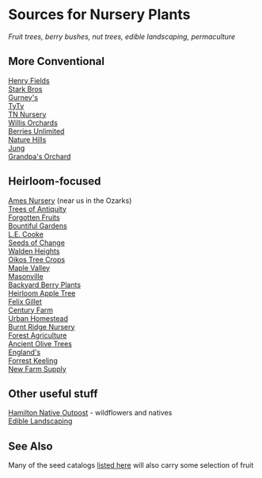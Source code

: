 # Sources for Nursery Plants

*Fruit trees, berry bushes, nut trees, edible landscaping, permaculture*

## More Conventional

[Henry Fields](http://www.henryfields.com/)    
[Stark Bros](http://www.starkbros.com/)    
[Gurney's](http://www.gurneys.com/)    
[TyTy](http://www.tytyga.com/default.asp)    
[TN Nursery](http://www.tnnursery.net/)    
[Willis Orchards](https://www.willisorchards.com/)    
[Berries Unlimited](http://www.berriesunlimited.com/)    
[Nature Hills](http://www.naturehills.com/)    
[Jung](https://www.jungseed.com/)    
[Grandpa's Orchard](http://www.grandpasorchard.com/)    

## Heirloom-focused

[Ames Nursery](http://www.amesorchardandnursery.com/) (near us in the Ozarks)    
[Trees of Antiquity](http://www.treesofantiquity.com/)     
[Forgotten Fruits](http://forgottenfruits.co.nz/)     
[Bountiful Gardens](https://bountifulgardens.org/)    
[L.E. Cooke](http://www.lecooke.com/cms/home.html)    
[Seeds of Change](http://www.seedsofchange.com/home.aspx)    
[Walden Heights](http://waldenheightsnursery.com/)    
[Oikos Tree Crops](http://oikostreecrops.com/)    
[Maple Valley](http://maplevalleyorchards.com/Pages/Home.aspx)    
[Masonville](http://www.masonvilleorchard.com/scionwood.htm)    
[Backyard Berry Plants](http://backyardberryplants.com/index.htm)    
[Heirloom Apple Tree](http://heirloomappletree.com/)    
[Felix Gillet](http://felixgillet.org/)    
[Century Farm](http://centuryfarmorchards.com/)    
[Urban Homestead](http://oldvaapples.com/)    
[Burnt Ridge Nursery](http://www.burntridgenursery.com)    
[Forest Agriculture](https://www.forestag.com)    
[Ancient Olive Trees](www.ancientolivetrees.com/)    
[England's](http://www.nuttrees.net/)     
[Forrest Keeling](https://www.fknursery.com/)     
[New Farm Supply](https://newfarmsupply.com/)     

## Other useful stuff 

[Hamilton Native Outpost](https://www.hamiltonnativeoutpost.com/) - wildflowers and natives    
[Edible Landscaping](https://ediblelandscaping.com/)


## See Also

Many of the seed catalogs [listed here](http://vomitingchicken.com/another-happy-list-genes-seed-catalog-list/) will also carry some selection of fruit
